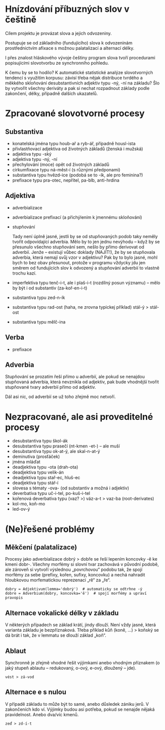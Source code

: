Hnízdování příbuzných slov v češtině
====================================

Cílem projektu je provázat slova a jejich odvozeniny.

Postupuje se od základního (fundujícího) slova k odvozeninám prostřednictvím
afixace s možnou palatalizací a alternací délky.

I přes znalost hláskového vývoje češtiny program slova tvoří procedurami
popisujícími slovotvorbu ze synchronního pohledu.

K čemu by se to hodilo? K automatické statistické analýze slovotvorných
tendencí s využitím korpusu: závisí třeba nějak distribuce tvrdého a měkkého
skloňování desubstantivních adjektiv typu -ný, -ní na základu? Šlo by vytvořit
všechny deriváty a pak si nechat rozpadnout základy podle zakončení, délky,
případně dalších ukazatelů.

Zpracované slovotvorné procesy
==============================

Substantiva
-----------

* konatelská jména typu houb-ař a ryb-ář, případně housl-ista
* přivlastňovací adjektiva od životných základů (ženská i mužská)
* adjektiva typu -ský
* adjektiva typu -ný, -ní
* přechylování (moce) opět od životných základů
* cirkumfixace typu ná-měst-í (s různými předponami)
* substantiva typu hvězd-ice (podobá se to -ík, ale pro feminina?)
* prefixace typu pra-otec, nepřítel, pa-blb, anti-hrdina

Adjektiva
---------

* adverbializace
* adverbializace prefixací (a přichýlením k jmennému skloňování)
* stupňování

  Tady není úplně jasné, jestli by se od stupňovaných podob taky neměly tvořit
  odpovídající adverbia. Mělo by to jen jednu nevýhodu – když by se přesunulo
  všechno stupňování sem, nešlo by přímo derivovat od adverbií. Jenže – existují
  vůbec doklady (NAJÍT!), že by se stupňovala adverbia, která nemají svůj vzor
  v adjektivu? Pak by to bylo jasné, mohl bych to bez obav přesunout, protože
  v programu vždycky jdu jen směrem od fundujících slov k odvozený a stupňování
  adverbií to vlastně trochu kazí.
* imperfektiva typu tenč-i-t, ale i plaš-i-t (rozdílný posun významu) – mělo by
  být i od substantiv (za-koř-en-i-t)
* substantiva typu zed-n-ík
* substantiva typu rad-ost (haha, ne zrovna typickej příklad) stál-ý > stál-ost
* substantiva typu mělč-ina

Verba
-----

* prefixace

Adverbia
--------

Stupňování se prozatím řeší přímo u adverbií, ale pokud se nenajdou stupňovaná
adverbia, která nevznikla od adjektiv, pak bude vhodnější tvořit stupňované
tvary adverbií přímo od adjektiv.

Dál asi nic, od adverbií se už toho zřejmě moc netvoří.

Nezpracované, ale asi proveditelné procesy
==========================================

* desubstantiva typu škol-ák
* desubstantiva typu prasečí (nt-kmen -et-) – ale muší
* desubstantiva typu ok-at-ý, ale skal-n-at-ý
* deminutiva (prosťáček)
* jména mláďat
* deadjektiva typu -ota (drah-ota)
* deadjektiva typu velik-án
* deadjektiva typu stař-ec, hluš-ec
* deadjektiva typu stář-í
* slovesa s tématy -ova- (od substantiv a možná i adjektiv)
* deverbativa typu uč-i-tel, po-kuš-i-tel
* kořenová deverbativa typu (vaz? >) váz-a-t > vaz-ba (root-derivates)
* kol-mo, koň-mo
* led-ov-ý

(Ne)řešené problémy
===================

Měkčení (palatalizace)
----------------------

Procesy jako adverbializace dobrý > dobře se řeší lepením koncovky -ě ke kmeni
dobr-. Všechny morfémy si slovní tvar zachovává v původní podobě, ale zároveň
si vytvoří výslednou „povrchovou“ podobu tak, že spojí morfémy za sebe
(prefixy, kořen, sufixy, koncovku) a nechá nahradit hloubkovou morfematickou
reprezenaci „rě“ za „ře“.

    dobry = Adjektivum(lemma='dobrý')  # automaticky se odtrhne -ý
    dobre = Adverbium(dobry, koncovka='ě')  # spojí morfémy a upraví pravopis

Alternace vokalické délky v základu
-----------------------------------

V některých případech se základ krátí, jindy dlouží. Není vždy jasné, která
varianta základu je bezpříznaková. Třeba příklad
    kůň (koně, …) > koňský
se dá brát i tak, že v lemmatu se dlouží základ „koň“.

Ablaut
------

Synchronně je zřejmě vhodné řešit výjimkami anebo vhodným příznakem (o jaký
stupeň ablautu – redukovaný, o-ový, e-ový, dloužený – jde).

    vést > zá-vod

Alternace e s nulou
-------------------

V případě základu to může být to samé, anebo důsledek zániku jerů.
V zakončeních kdo ví. Výjimky budou asi potřeba, pokud se nenajde nějaká
pravidelnost. Anebo dva/víc kmenů.

    zeď > zd-í-t
